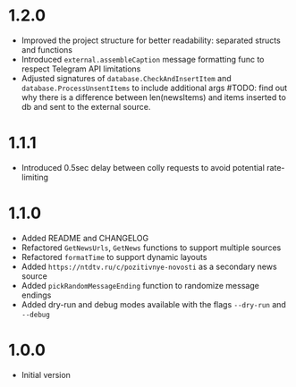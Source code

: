 # 1.2.0

* Improved the project structure for better readability: separated structs and functions
* Introduced `external.assembleCaption` message formatting func to respect Telegram API limitations
* Adjusted signatures of `database.CheckAndInsertItem` and `database.ProcessUnsentItems` to include additional args
#TODO: find out why there is a difference between len(newsItems) and items inserted to db and sent to the external source.

# 1.1.1

* Introduced 0.5sec delay between colly requests to avoid potential rate-limiting

# 1.1.0

* Added README and CHANGELOG
* Refactored `GetNewsUrls`, `GetNews` functions to support multiple sources
* Refactored `formatTime` to support dynamic layouts
* Added `https://ntdtv.ru/c/pozitivnye-novosti` as a secondary news source
* Added `pickRandomMessageEnding` function to randomize message endings
* Added dry-run and debug modes available with the flags `--dry-run` and `--debug`

# 1.0.0

* Initial version
